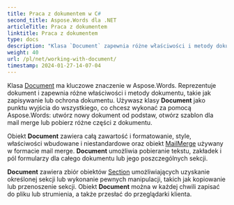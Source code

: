 ```yaml
---
title: Praca z dokumentem w C#
second_title: Aspose.Words dla .NET
articleTitle: Praca z dokumentem
linktitle: Praca z dokumentem
type: docs
description: "Klasa `Document` zapewnia różne właściwości i metody dokumentu wykorzystujące C#. Używasz klasy `Document` jako punktu wyjścia do wszystkiego, co chcesz wykonać w formacie Aspose.Words dla .NET. Obiekt `Document` można zapisać w pliku lub strumieniu, a także przesłać do przeglądarki."
weight: 40
url: /pl/net/working-with-document/
timestamp: 2024-01-27-14-07-04
---
```


Klasa [Document](https://reference.aspose.com/words/net/aspose.words/document/) ma kluczowe znaczenie w Aspose.Words. Reprezentuje dokument i zapewnia różne właściwości i metody dokumentu, takie jak zapisywanie lub ochrona dokumentu. Używasz klasy **Document** jako punktu wyjścia do wszystkiego, co chcesz wykonać za pomocą Aspose.Words: utwórz nowy dokument od podstaw, otwórz szablon dla mail merge lub pobierz różne części z dokumentu.

Obiekt **Document** zawiera całą zawartość i formatowanie, style, właściwości wbudowane i niestandardowe oraz obiekt [MailMerge](https://reference.aspose.com/words/net/aspose.words.mailmerging/mailmerge/) używany w formacie mail merge. **Document** umożliwia pobieranie tekstu, zakładek i pól formularzy dla całego dokumentu lub jego poszczególnych sekcji.

**Document** zawiera zbiór obiektów [Section](https://reference.aspose.com/words/net/aspose.words/section/) umożliwiających uzyskanie określonej sekcji lub wykonanie pewnych manipulacji, takich jak kopiowanie lub przenoszenie sekcji. Obiekt **Document** można w każdej chwili zapisać do pliku lub strumienia, a także przesłać do przeglądarki klienta.
